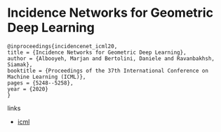 # Incidence Networks for Geometric Deep Learning

```
@inproceedings{incidencenet_icml20,
title = {Incidence Networks for Geometric Deep Learning},
author = {Albooyeh, Marjan and Bertolini, Daniele and Ravanbakhsh, Siamak},
booktitle = {Proceedings of the 37th International Conference on Machine Learning (ICML)},
pages = {5248--5258},
year = {2020}
}
```

links
- [icml](https://proceedings.icml.cc/book/3728.pdf)

